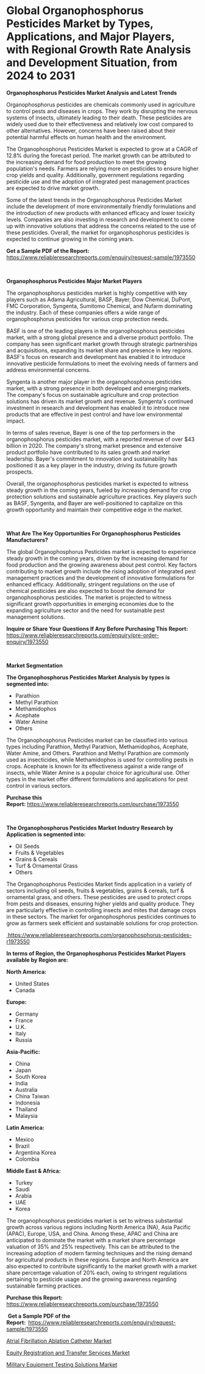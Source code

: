 <p><h1>Global Organophosphorus Pesticides Market by Types, Applications, and Major Players, with Regional Growth Rate Analysis and Development Situation, from 2024 to 2031</h1></p><p><strong>Organophosphorus Pesticides Market Analysis and Latest Trends</strong></p>
<p><p>Organophosphorus pesticides are chemicals commonly used in agriculture to control pests and diseases in crops. They work by disrupting the nervous systems of insects, ultimately leading to their death. These pesticides are widely used due to their effectiveness and relatively low cost compared to other alternatives. However, concerns have been raised about their potential harmful effects on human health and the environment.</p><p>The Organophosphorus Pesticides Market is expected to grow at a CAGR of 12.8% during the forecast period. The market growth can be attributed to the increasing demand for food production to meet the growing population's needs. Farmers are relying more on pesticides to ensure higher crop yields and quality. Additionally, government regulations regarding pesticide use and the adoption of integrated pest management practices are expected to drive market growth.</p><p>Some of the latest trends in the Organophosphorus Pesticides Market include the development of more environmentally friendly formulations and the introduction of new products with enhanced efficacy and lower toxicity levels. Companies are also investing in research and development to come up with innovative solutions that address the concerns related to the use of these pesticides. Overall, the market for organophosphorus pesticides is expected to continue growing in the coming years.</p></p>
<p><strong>Get a Sample PDF of the Report:&nbsp;</strong> <a href="https://www.reliableresearchreports.com/enquiry/request-sample/1973550">https://www.reliableresearchreports.com/enquiry/request-sample/1973550</a></p>
<p>&nbsp;</p>
<p><strong>Organophosphorus Pesticides Major Market Players</strong></p>
<p><p>The organophosphorus pesticides market is highly competitive with key players such as Adama Agricultural, BASF, Bayer, Dow Chemical, DuPont, FMC Corporation, Syngenta, Sumitomo Chemical, and Nufarm dominating the industry. Each of these companies offers a wide range of organophosphorus pesticides for various crop protection needs.</p><p>BASF is one of the leading players in the organophosphorus pesticides market, with a strong global presence and a diverse product portfolio. The company has seen significant market growth through strategic partnerships and acquisitions, expanding its market share and presence in key regions. BASF's focus on research and development has enabled it to introduce innovative pesticide formulations to meet the evolving needs of farmers and address environmental concerns.</p><p>Syngenta is another major player in the organophosphorus pesticides market, with a strong presence in both developed and emerging markets. The company's focus on sustainable agriculture and crop protection solutions has driven its market growth and revenue. Syngenta's continued investment in research and development has enabled it to introduce new products that are effective in pest control and have low environmental impact.</p><p>In terms of sales revenue, Bayer is one of the top performers in the organophosphorus pesticides market, with a reported revenue of over $43 billion in 2020. The company's strong market presence and extensive product portfolio have contributed to its sales growth and market leadership. Bayer's commitment to innovation and sustainability has positioned it as a key player in the industry, driving its future growth prospects.</p><p>Overall, the organophosphorus pesticides market is expected to witness steady growth in the coming years, fueled by increasing demand for crop protection solutions and sustainable agriculture practices. Key players such as BASF, Syngenta, and Bayer are well-positioned to capitalize on this growth opportunity and maintain their competitive edge in the market.</p></p>
<p>&nbsp;</p>
<p><strong>What Are The Key Opportunities For Organophosphorus Pesticides Manufacturers?</strong></p>
<p><p>The global Organophosphorus Pesticides market is expected to experience steady growth in the coming years, driven by the increasing demand for food production and the growing awareness about pest control. Key factors contributing to market growth include the rising adoption of integrated pest management practices and the development of innovative formulations for enhanced efficacy. Additionally, stringent regulations on the use of chemical pesticides are also expected to boost the demand for organophosphorus pesticides. The market is projected to witness significant growth opportunities in emerging economies due to the expanding agriculture sector and the need for sustainable pest management solutions.</p></p>
<p><strong>Inquire or Share Your Questions If Any Before Purchasing This Report:</strong> <a href="https://www.reliableresearchreports.com/enquiry/pre-order-enquiry/1973550">https://www.reliableresearchreports.com/enquiry/pre-order-enquiry/1973550</a></p>
<p>&nbsp;</p>
<p><strong>Market Segmentation</strong></p>
<p><strong>The Organophosphorus Pesticides Market Analysis by types is segmented into:</strong></p>
<p><ul><li>Parathion</li><li>Methyl Parathion</li><li>Methamidophos</li><li>Acephate</li><li>Water Amine</li><li>Others</li></ul></p>
<p><p>The Organophosphorus Pesticides market can be classified into various types including Parathion, Methyl Parathion, Methamidophos, Acephate, Water Amine, and Others. Parathion and Methyl Parathion are commonly used as insecticides, while Methamidophos is used for controlling pests in crops. Acephate is known for its effectiveness against a wide range of insects, while Water Amine is a popular choice for agricultural use. Other types in the market offer different formulations and applications for pest control in various sectors.</p></p>
<p><strong>Purchase this Report:&nbsp;</strong><a href="https://www.reliableresearchreports.com/purchase/1973550">https://www.reliableresearchreports.com/purchase/1973550</a></p>
<p>&nbsp;</p>
<p><strong>The Organophosphorus Pesticides Market Industry Research by Application is segmented into:</strong></p>
<p><ul><li>Oil Seeds</li><li>Fruits & Vegetables</li><li>Grains & Cereals</li><li>Turf & Ornamental Grass</li><li>Others</li></ul></p>
<p><p>The Organophosphorus Pesticides Market finds application in a variety of sectors including oil seeds, fruits & vegetables, grains & cereals, turf & ornamental grass, and others. These pesticides are used to protect crops from pests and diseases, ensuring higher yields and quality produce. They are particularly effective in controlling insects and mites that damage crops in these sectors. The market for organophosphorus pesticides continues to grow as farmers seek efficient and sustainable solutions for crop protection.</p></p>
<p><a href="https://www.reliableresearchreports.com/organophosphorus-pesticides-r1973550">&nbsp;https://www.reliableresearchreports.com/organophosphorus-pesticides-r1973550</a></p>
<p><strong>In terms of Region, the Organophosphorus Pesticides Market Players available by Region are:</strong></p>
<p>
    <p> <strong> North America: </strong>
        <ul>
            <li>United States</li>
            <li>Canada</li>
        </ul>
        </p> 
    <p> <strong> Europe: </strong>
        <ul>
            <li>Germany</li>
            <li>France</li>
            <li>U.K.</li>
            <li>Italy</li>
            <li>Russia</li>
        </ul>
        </p> 
    <p> <strong> Asia-Pacific: </strong>
        <ul>
            <li>China</li>
            <li>Japan</li>
            <li>South Korea</li>
            <li>India</li>
            <li>Australia</li>
            <li>China Taiwan</li>
            <li>Indonesia</li>
            <li>Thailand</li>
            <li>Malaysia</li>
        </ul>
        </p> 
    <p> <strong> Latin America: </strong>
        <ul>
            <li>Mexico</li>
            <li>Brazil</li>
            <li>Argentina Korea</li>
            <li>Colombia</li>
        </ul>
        </p> 
    <p> <strong> Middle East & Africa: </strong>
        <ul>
            <li>Turkey</li>
            <li>Saudi</li>
            <li>Arabia</li>
            <li>UAE</li>
            <li>Korea</li>
        </ul>
    </p>
    </p>
<p><p>The organophosphorus pesticides market is set to witness substantial growth across various regions including North America (NA), Asia Pacific (APAC), Europe, USA, and China. Among these, APAC and China are anticipated to dominate the market with a market share percentage valuation of 35% and 25% respectively. This can be attributed to the increasing adoption of modern farming techniques and the rising demand for agricultural products in these regions. Europe and North America are also expected to contribute significantly to the market growth with a market share percentage valuation of 20% each, owing to stringent regulations pertaining to pesticide usage and the growing awareness regarding sustainable farming practices.</p></p>
<p><strong>Purchase this Report: </strong><a href="https://www.reliableresearchreports.com/purchase/1973550">https://www.reliableresearchreports.com/purchase/1973550</a></p>
<p>&nbsp;<strong>Get a Sample PDF of the Report:&nbsp;&nbsp;</strong><a href="https://www.reliableresearchreports.com/enquiry/request-sample/1973550">https://www.reliableresearchreports.com/enquiry/request-sample/1973550</a></p>
<p><strong></strong></p>
<p><p><a href="https://view.publitas.com/reportprime-1/atrial-fibrillation-ablation-catheter-market-size-share-analysis-growth-trends-forecasts-2024-2031/">Atrial Fibrillation Ablation Catheter Market</a></p><p><a href="https://github.com/alexxisgm/Market-Research-Report-List-1/blob/main/equity-registration-and-transfer-services-market.md">Equity Registration and Transfer Services Market</a></p><p><a href="https://github.com/sifatuddin25/Market-Research-Report-List-1/blob/main/military-equipment-testing-solutions-market.md">Military Equipment Testing Solutions Market</a></p></p>